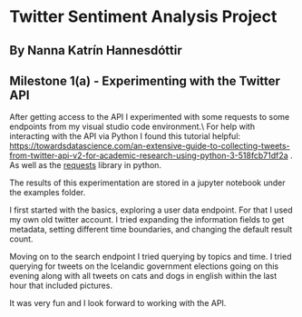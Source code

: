 # Twitter Sentiment Analysis Project
## By Nanna Katrín Hannesdóttir
## Milestone 1(a) - Experimenting with the Twitter API

After getting access to the API I experimented with some requests to some endpoints from my visual studio code environment.\\
For help with interacting with the API via Python I found this tutorial helpful: https://towardsdatascience.com/an-extensive-guide-to-collecting-tweets-from-twitter-api-v2-for-academic-research-using-python-3-518fcb71df2a
. As well as the [requests](https://docs.python-requests.org/en/latest/) library in python.

The results of this experimentation are stored in a jupyter notebook under the examples folder.

I first started with the basics, exploring a user data endpoint. For that I used my own old twitter account. I tried expanding the information fields to get metadata, setting different time boundaries,
and changing the default result count.

Moving on to the search endpoint I tried querying by topics and time. I tried querying for tweets on the Icelandic government elections going on this evening along with all tweets on cats and dogs in english within the last hour that included pictures.

It was very fun and I look forward to working with the API. 
